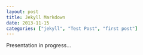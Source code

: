 ```yaml
---
layout: post
title: Jekyll Markdown
date: 2013-11-15
categories: ["jekyll", "Test Post", "first post"]
---
```


Presentation in progress...
